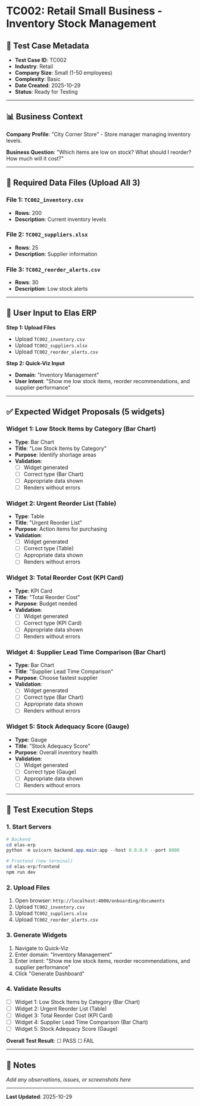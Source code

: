 # TC002: Retail Small Business - Inventory Stock Management

## 🏢 Test Case Metadata
- **Test Case ID**: TC002
- **Industry**: Retail
- **Company Size**: Small (1-50 employees)
- **Complexity**: Basic
- **Date Created**: 2025-10-29
- **Status**: Ready for Testing

---

## 📊 Business Context
**Company Profile**: "City Corner Store" - Store manager managing inventory levels.

**Business Question**: "Which items are low on stock? What should I reorder? How much will it cost?"

---

## 📁 Required Data Files (Upload All 3)

### File 1: `TC002_inventory.csv`
- **Rows**: 200
- **Description**: Current inventory levels

### File 2: `TC002_suppliers.xlsx`
- **Rows**: 25
- **Description**: Supplier information

### File 3: `TC002_reorder_alerts.csv`
- **Rows**: 30
- **Description**: Low stock alerts

---

## 🎯 User Input to Elas ERP

**Step 1: Upload Files**
- Upload `TC002_inventory.csv`
- Upload `TC002_suppliers.xlsx`
- Upload `TC002_reorder_alerts.csv`

**Step 2: Quick-Viz Input**
- **Domain**: "Inventory Management"
- **User Intent**: "Show me low stock items, reorder recommendations, and supplier performance"

---

## ✅ Expected Widget Proposals (5 widgets)

### Widget 1: Low Stock Items by Category (Bar Chart)
- **Type**: Bar Chart
- **Title**: "Low Stock Items by Category"
- **Purpose**: Identify shortage areas
- **Validation**: 
  - ☐ Widget generated
  - ☐ Correct type (Bar Chart)
  - ☐ Appropriate data shown
  - ☐ Renders without errors

### Widget 2: Urgent Reorder List (Table)
- **Type**: Table
- **Title**: "Urgent Reorder List"
- **Purpose**: Action items for purchasing
- **Validation**: 
  - ☐ Widget generated
  - ☐ Correct type (Table)
  - ☐ Appropriate data shown
  - ☐ Renders without errors

### Widget 3: Total Reorder Cost (KPI Card)
- **Type**: KPI Card
- **Title**: "Total Reorder Cost"
- **Purpose**: Budget needed
- **Validation**: 
  - ☐ Widget generated
  - ☐ Correct type (KPI Card)
  - ☐ Appropriate data shown
  - ☐ Renders without errors

### Widget 4: Supplier Lead Time Comparison (Bar Chart)
- **Type**: Bar Chart
- **Title**: "Supplier Lead Time Comparison"
- **Purpose**: Choose fastest supplier
- **Validation**: 
  - ☐ Widget generated
  - ☐ Correct type (Bar Chart)
  - ☐ Appropriate data shown
  - ☐ Renders without errors

### Widget 5: Stock Adequacy Score (Gauge)
- **Type**: Gauge
- **Title**: "Stock Adequacy Score"
- **Purpose**: Overall inventory health
- **Validation**: 
  - ☐ Widget generated
  - ☐ Correct type (Gauge)
  - ☐ Appropriate data shown
  - ☐ Renders without errors

---

## 🧪 Test Execution Steps

### 1. Start Servers
```powershell
# Backend
cd elas-erp
python -m uvicorn backend.app.main:app --host 0.0.0.0 --port 8000

# Frontend (new terminal)
cd elas-erp/frontend
npm run dev
```

### 2. Upload Files
1. Open browser: `http://localhost:4000/onboarding/documents`
2. Upload `TC002_inventory.csv`
2. Upload `TC002_suppliers.xlsx`
2. Upload `TC002_reorder_alerts.csv`

### 3. Generate Widgets
1. Navigate to Quick-Viz
2. Enter domain: "Inventory Management"
3. Enter intent: "Show me low stock items, reorder recommendations, and supplier performance"
4. Click "Generate Dashboard"

### 4. Validate Results
- [ ] Widget 1: Low Stock Items by Category (Bar Chart)
- [ ] Widget 2: Urgent Reorder List (Table)
- [ ] Widget 3: Total Reorder Cost (KPI Card)
- [ ] Widget 4: Supplier Lead Time Comparison (Bar Chart)
- [ ] Widget 5: Stock Adequacy Score (Gauge)

**Overall Test Result**: ☐ PASS ☐ FAIL

---

## 📝 Notes
_Add any observations, issues, or screenshots here_

---

**Last Updated**: 2025-10-29
